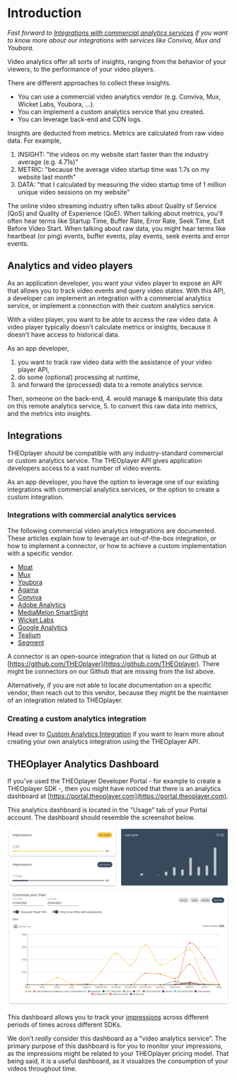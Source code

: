 # Introduction

_Fast forward to [Integrations with commercial analytics services](#integrations-with-commercial-analytics-services) if
you want to know more about our integrations with services like Conviva, Mux and Youbora._

Video analytics offer all sorts of insights, ranging from the behavior of your viewers,
to the performance of your video players.

There are different approaches to collect these insights.

- You can use a commercial video analytics vendor (e.g. Conviva, Mux, Wicket Labs, Youbora, ...).
- You can implement a custom analytics service that you created.
- You can leverage back-end and CDN logs.

Insights are deducted from metrics. Metrics are calculated from raw video data.
For example,

1. INSIGHT: "the videos on my website start faster than the industry average (e.g. 4.71s)"
2. METRIC: "because the average video startup time was 1.7s on my website last month"
3. DATA: "that I calculated by measuring the video startup time of 1 million unique video sessions on my website"

The online video streaming industry often talks about Quality of Service (QoS) and Quality of Experience (QoE).
When talking about metrics, you'll often hear terms like Startup Time, Buffer Rate,
Error Rate, Seek Time, Exit Before Video Start.
When talking about raw data, you might hear terms like heartbeat (or ping) events, buffer events, play events, seek events and error events.

## Analytics and video players

As an application developer, you want your video player to expose an API that allows you to track video events and query
video states. With this API, a developer can implement an integration with a commercial analytics service,
or implement a connection with their custom analytics service.

With a video player, you want to be able to access the raw video data.
A video player typically doesn't calculate metrics or insights, because it doesn't have access to historical data.

As an app developer,

1. you want to track raw video data with the assistance of your video player API,
2. do some (optional) processing at runtime,
3. and forward the (processed) data to a remote analytics service.

Then, someone on the back-end, 4. would manage & manipulate this data on this remote analytics service, 5. to convert this raw data into metrics, and the metrics into insights.

## Integrations

THEOplayer _should_ be compatible with any industry-standard commercial or custom analytics service.
The THEOplayer API gives application developers access to a vast number of video events.

As an app developer,
you have the option to leverage one of our existing integrations with commercial analytics services,
or the option to create a custom integration.

### Integrations with commercial analytics services

The following commercial video analytics integrations are documented.
These articles explain how to leverage an out-of-the-box integration,
or how to implement a connector, or how to achieve a custom implementation with a specific vendor.

- [Moat](../../how-to-guides/02-analytics/01-moat.md)
- [Mux](../../how-to-guides/02-analytics/02-mux.md)
- [Youbora](../../how-to-guides/02-analytics/03-youbora.md)
- [Agama](../../how-to-guides/02-analytics/04-agama.md)
- [Conviva](../../how-to-guides/02-analytics/05-conviva/00-introduction.md)
- [Adobe Analytics](../../how-to-guides/02-analytics/07-adobe-analytics.md)
- [MediaMelon SmartSight](../../how-to-guides/02-analytics/08-mediamelon-smartsight.md)
- [Wicket Labs](../../how-to-guides/02-analytics/09-wicket-labs.md)
- [Google Analytics](../../how-to-guides/02-analytics/06-custom-analytics-integration.md#integrating-google-analytics)
- [Tealium](10-tealium.md)
- [Segment](11-segment.md)

A connector is an open-source integration that is listed on our Github at [https://github.com/THEOplayer](https://github.com/THEOplayer).
There might be connectors on our Github that are missing from the list above.

Alternatively, if you are not able to locate documentation on a specific vendor, then reach out to this vendor,
because they might be the maintainer of an integration related to THEOplayer.

### Creating a custom analytics integration

Head over to [Custom Analytics Integration](../../how-to-guides/02-analytics/06-custom-analytics-integration.md) if you want to learn more about
creating your own analytics integration using the THEOplayer API.

## THEOplayer Analytics Dashboard

If you've used the THEOplayer Developer Portal - for example to create a THEOplayer SDK -,
then you might have noticed that there is an analytics dashboard at [https://portal.theoplayer.com](https://portal.theoplayer.com).

This analytics dashboard is located in the "Usage" tab of your Portal account. The dashboard should resemble the screenshot below.

![THEOplayer Portal Analytics Dashboard](../../../../theoplayer/assets/img/analytics-introduction-portal-dashboard.png 'THEOplayer Portal Analytics Dashboard')

This dashboard allows you to track your [impressions](../../faq/12-what-is-an-impression.md) across different periods of times across different SDKs.

We don't _really_ consider this dashboard as a "video analytics service". The primary purpose of this dashboard is for you to monitor your impressions,
as the impressions might be related to your THEOplayer pricing model.
That being said, it is a useful dashboard, as it visualizes the consumption of your videos throughout time.
